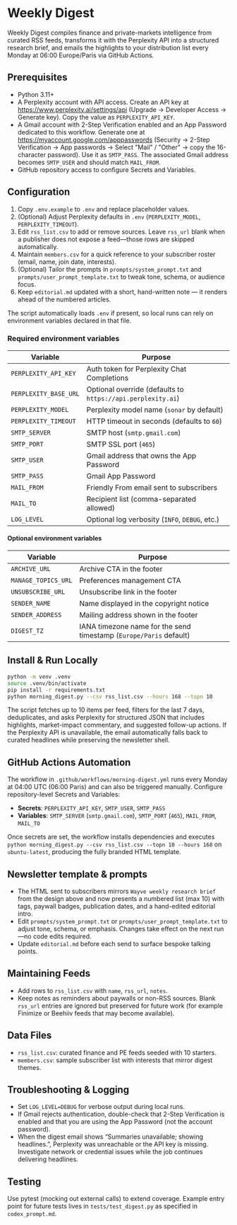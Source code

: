 # Weekly Digest

Weekly Digest compiles finance and private-markets intelligence from curated RSS feeds, transforms it with the Perplexity API into a structured research brief, and emails the highlights to your distribution list every Monday at 06:00 Europe/Paris via GitHub Actions.

## Prerequisites
- Python 3.11+
- A Perplexity account with API access. Create an API key at <https://www.perplexity.ai/settings/api> (Upgrade → Developer Access → Generate key). Copy the value as `PERPLEXITY_API_KEY`.
- A Gmail account with 2-Step Verification enabled and an App Password dedicated to this workflow. Generate one at <https://myaccount.google.com/apppasswords> (Security → 2-Step Verification → App passwords → Select "Mail" / "Other" → copy the 16-character password). Use it as `SMTP_PASS`. The associated Gmail address becomes `SMTP_USER` and should match `MAIL_FROM`.
- GitHub repository access to configure Secrets and Variables.

## Configuration
1. Copy `.env.example` to `.env` and replace placeholder values.
2. (Optional) Adjust Perplexity defaults in `.env` (`PERPLEXITY_MODEL`, `PERPLEXITY_TIMEOUT`).
3. Edit `rss_list.csv` to add or remove sources. Leave `rss_url` blank when a publisher does not expose a feed—those rows are skipped automatically.
4. Maintain `members.csv` for a quick reference to your subscriber roster (email, name, join date, interests).
5. (Optional) Tailor the prompts in `prompts/system_prompt.txt` and `prompts/user_prompt_template.txt` to tweak tone, schema, or audience focus.
6. Keep `editorial.md` updated with a short, hand-written note — it renders ahead of the numbered articles.

The script automatically loads `.env` if present, so local runs can rely on environment variables declared in that file.

### Required environment variables
| Variable | Purpose |
| --- | --- |
| `PERPLEXITY_API_KEY` | Auth token for Perplexity Chat Completions |
| `PERPLEXITY_BASE_URL` | Optional override (defaults to `https://api.perplexity.ai`) |
| `PERPLEXITY_MODEL` | Perplexity model name (`sonar` by default) |
| `PERPLEXITY_TIMEOUT` | HTTP timeout in seconds (defaults to `60`) |
| `SMTP_SERVER` | SMTP host (`smtp.gmail.com`) |
| `SMTP_PORT` | SMTP SSL port (`465`) |
| `SMTP_USER` | Gmail address that owns the App Password |
| `SMTP_PASS` | Gmail App Password |
| `MAIL_FROM` | Friendly From email sent to subscribers |
| `MAIL_TO` | Recipient list (comma-separated allowed) |
| `LOG_LEVEL` | Optional log verbosity (`INFO`, `DEBUG`, etc.) |

#### Optional environment variables
| Variable | Purpose |
| --- | --- |
| `ARCHIVE_URL` | Archive CTA in the footer |
| `MANAGE_TOPICS_URL` | Preferences management CTA |
| `UNSUBSCRIBE_URL` | Unsubscribe link in the footer |
| `SENDER_NAME` | Name displayed in the copyright notice |
| `SENDER_ADDRESS` | Mailing address shown in the footer |
| `DIGEST_TZ` | IANA timezone name for the send timestamp (`Europe/Paris` default) |

## Install & Run Locally
```bash
python -m venv .venv
source .venv/bin/activate
pip install -r requirements.txt
python morning_digest.py --csv rss_list.csv --hours 168 --topn 10
```

The script fetches up to 10 items per feed, filters for the last 7 days, deduplicates, and asks Perplexity for structured JSON that includes highlights, market-impact commentary, and suggested follow-up actions. If the Perplexity API is unavailable, the email automatically falls back to curated headlines while preserving the newsletter shell.

## GitHub Actions Automation
The workflow in `.github/workflows/morning-digest.yml` runs every Monday at 04:00 UTC (06:00 Paris) and can also be triggered manually. Configure repository-level Secrets and Variables:

- **Secrets**: `PERPLEXITY_API_KEY`, `SMTP_USER`, `SMTP_PASS`
- **Variables**: `SMTP_SERVER` (`smtp.gmail.com`), `SMTP_PORT` (`465`), `MAIL_FROM`, `MAIL_TO`

Once secrets are set, the workflow installs dependencies and executes `python morning_digest.py --csv rss_list.csv --topn 10 --hours 168` on `ubuntu-latest`, producing the fully branded HTML template.

## Newsletter template & prompts
- The HTML sent to subscribers mirrors `Wayve weekly research brief` from the design above and now presents a numbered list (max 10) with tags, paywall badges, publication dates, and a hand-edited editorial intro.
- Edit `prompts/system_prompt.txt` or `prompts/user_prompt_template.txt` to adjust tone, schema, or emphasis. Changes take effect on the next run—no code edits required.
- Update `editorial.md` before each send to surface bespoke talking points.

## Maintaining Feeds
- Add rows to `rss_list.csv` with `name`, `rss_url`, `notes`.
- Keep notes as reminders about paywalls or non-RSS sources. Blank `rss_url` entries are ignored but preserved for future work (for example Finimize or Beehiiv feeds that may become available).

## Data Files
- `rss_list.csv`: curated finance and PE feeds seeded with 10 starters.
- `members.csv`: sample subscriber list with interests that mirror digest themes.

## Troubleshooting & Logging
- Set `LOG_LEVEL=DEBUG` for verbose output during local runs.
- If Gmail rejects authentication, double-check that 2-Step Verification is enabled and that you are using the App Password (not the account password).
- When the digest email shows “Summaries unavailable; showing headlines.”, Perplexity was unreachable or the API key is missing. Investigate network or credential issues while the job continues delivering headlines.

## Testing
Use pytest (mocking out external calls) to extend coverage. Example entry point for future tests lives in `tests/test_digest.py` as specified in `codex_prompt.md`.
